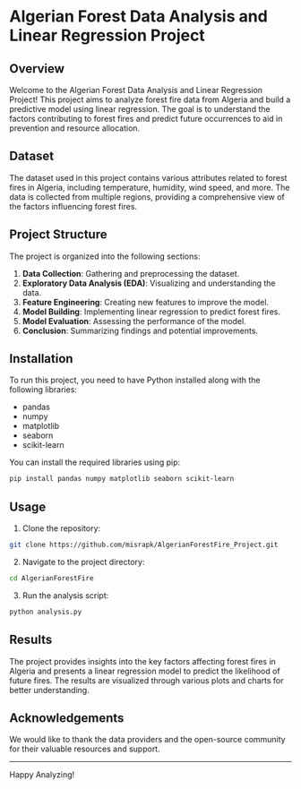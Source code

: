 # Algerian Forest Data Analysis and Linear Regression Project

## Overview

Welcome to the Algerian Forest Data Analysis and Linear Regression Project! This project aims to analyze forest fire data from Algeria and build a predictive model using linear regression. The goal is to understand the factors contributing to forest fires and predict future occurrences to aid in prevention and resource allocation.

## Dataset

The dataset used in this project contains various attributes related to forest fires in Algeria, including temperature, humidity, wind speed, and more. The data is collected from multiple regions, providing a comprehensive view of the factors influencing forest fires.

## Project Structure

The project is organized into the following sections:

1. **Data Collection**: Gathering and preprocessing the dataset.
2. **Exploratory Data Analysis (EDA)**: Visualizing and understanding the data.
3. **Feature Engineering**: Creating new features to improve the model.
4. **Model Building**: Implementing linear regression to predict forest fires.
5. **Model Evaluation**: Assessing the performance of the model.
6. **Conclusion**: Summarizing findings and potential improvements.

## Installation

To run this project, you need to have Python installed along with the following libraries:

- pandas
- numpy
- matplotlib
- seaborn
- scikit-learn

You can install the required libraries using pip:

```bash
pip install pandas numpy matplotlib seaborn scikit-learn
```

## Usage

1. Clone the repository:

```bash
git clone https://github.com/misrapk/AlgerianForestFire_Project.git
```

2. Navigate to the project directory:

```bash
cd AlgerianForestFire
```

3. Run the analysis script:

```bash
python analysis.py
```

## Results

The project provides insights into the key factors affecting forest fires in Algeria and presents a linear regression model to predict the likelihood of future fires. The results are visualized through various plots and charts for better understanding.

## Acknowledgements

We would like to thank the data providers and the open-source community for their valuable resources and support.

---

Happy Analyzing!
